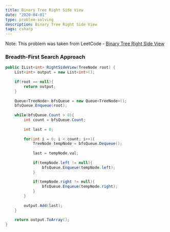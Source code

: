 ```yaml
---
title: Binary Tree Right Side View
date: "2020-04-01"
type: problem-solving
description: Binary Tree Right Side View
tags: csharp
---
```


Note: This problem was taken from LeetCode - [Binary Tree Right Side View](https://leetcode.com/problems/binary-tree-right-side-view/)

### Breadth-First Search Approach

```csharp
public IList<int> RightSideView(TreeNode root) {
    List<int> output = new List<int>();
    
    if(root == null){
        return output;
    }
    
    Queue<TreeNode> bfsQueue = new Queue<TreeNode>();
    bfsQueue.Enqueue(root);
    
    while(bfsQueue.Count > 0){
        int count = bfsQueue.Count;
        
        int last = 0;
        
        for(int i = 0; i < count; i++){
            TreeNode tempNode = bfsQueue.Dequeue();
            
            last = tempNode.val;
            
            if(tempNode.left != null){
                bfsQueue.Enqueue(tempNode.left);
            }
            
            if(tempNode.right != null){
                bfsQueue.Enqueue(tempNode.right);
            }
        }
        
        output.Add(last);
    }
    
    return output.ToArray();
}
```
